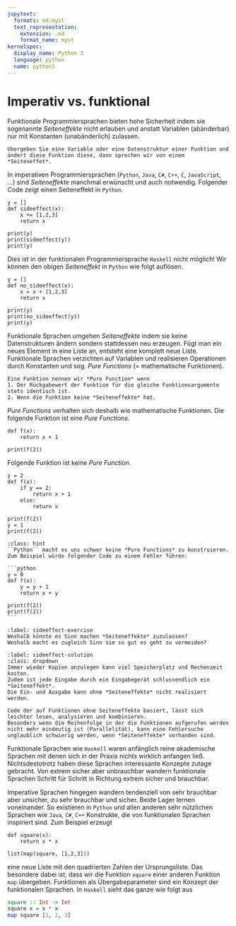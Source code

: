 ```yaml
---
jupytext:
  formats: md:myst
  text_representation:
    extension: .md
    format_name: myst
kernelspec:
  display_name: Python 3
  language: python
  name: python3
---
```


# Imperativ vs. funktional

Funktionale Programmiersprachen bieten hohe Sicherheit indem sie sogenannte *Seiteneffekte* nicht erlauben und anstatt Variablen (abänderbar) nur mit Konstanten (unabänderlich) zulassen.

```{admonition} Seiteneffekt
Übergeben Sie eine Variable oder eine Datenstruktur einer Funktion und ändert diese Funktion diese, dann sprechen wir von einem *Seiteneffet*.
```

In imperativen Programmiersprachen (``Python``, ``Java``, ``C#``, ``C++``, ``C``, ``JavaScript``, ...) sind *Seiteneffekte* manchmal erwünscht und auch notwendig.
Folgender Code zeigt einen Seiteneffekt in ``Python``.

```{code-cell} python3
y = []
def sideeffect(x):
    x += [1,2,3]
    return x

print(y)
print(sideeffect(y))
print(y)
```
Dies ist in der funktionalen Programmiersprache ``Haskell`` nicht möglich!
Wir können den obigen *Seiteneffekt* in ``Python`` wie folgt auflösen.

```{code-cell} python3
y = []
def no_sideeffect(x):
    x = x + [1,2,3]
    return x

print(y)
print(no_sideeffect(y))
print(y)
```

Funktionale Sprachen umgehen *Seiteneffekte* indem sie keine Datenstrukturen ändern sondern stattdessen neu erzeugen.
Fügt man ein neues Element in eine Liste an, entsteht eine komplett neue Liste.
Funktionale Sprachen verzichten auf Variablen und realisieren Operationen durch Konstanten und sog. *Pure Functions* (= mathematische Funktionen).

```{admonition} Pure Function
Eine Funktion nennen wir *Pure Function* wenn
1. Der Rückgabewert der Funktion für die gleiche Funktionsargumente stets identisch ist.
2. Wenn die Funktion keine *Seiteneffekte* hat.
```

*Pure Functions* verhalten sich deshalb wie mathematische Funktionen.
Die folgende Funktion ist eine *Pure Functions*.

```{code-cell} python3
def f(x):
    return x + 1

print(f(2))
```

Folgende Funktion ist keine *Pure Function*.

```{code-cell} python3
y = 2
def f(x):
    if y == 2:
        return x + 1
    else:
        return x

print(f(2))
y = 1
print(f(2))
```

````{admonition} Pure Function und Python
:class: hint
``Python`` macht es uns schwer keine *Pure Functions* zu konstruieren.
Zum Beispiel würde folgender Code zu einem Fehler führen:

```python
y = 0
def f(x):
    y = y + 1
    return x + y

print(f(2))
print(f(2))
```

````

```{exercise} Seiteneffekte
:label: sideeffect-exercise
Weshalb könnte es Sinn machen *Seiteneffekte* zuzulassen?
Weshalb macht es zugleich Sinn sie so gut es geht zu vermeiden?
```

```{solution} sideeffect-exercise
:label: sideeffect-solution
:class: dropdown
Immer wieder Kopien anzulegen kann viel Speicherplatz und Rechenzeit kosten.
Zudem ist jede Eingabe durch ein Eingabegerät schlussendlich ein *Seiteneffekt*.
Die Ein- und Ausgabe kann ohne *Seiteneffekte* nicht realisiert werden.

Code der auf Funktionen ohne Seiteneffekte basiert, lässt sich leichter lesen, analysieren und kombinieren.
Besonders wenn die Reihenfolge in der die Funktionen aufgerufen werden nicht mehr eindeutig ist (Parallelität), kann eine Fehlersuche unglaublich schwierig werden, wenn *Seiteneffekte* vorhanden sind.
```

Funktionale Sprachen wie ``Haskell`` waren anfänglich reine akademische Sprachen mit denen sich in der Praxis nichts wirklich anfangen ließ.
Nichtsdestotrotz haben diese Sprachen interessante Konzepte zutage gebracht.
Von extrem sicher aber unbrauchbar wandern funktionale Sprachen Schritt für Schritt in Richtung extrem sicher und brauchbar.

Imperative Sprachen hingegen wandern tendenziell von sehr brauchbar aber unsicher, zu sehr brauchbar und sicher.
Beide Lager lernen voneinander.
So existieren in ``Python`` und allen anderen sehr nützlichen Sprachen wie ``Java``, ``C#``, ``C++`` Konstrukte, die von funktionalen Sprachen inspiriert sind.
Zum Beispiel erzeugt

```{code-cell} python3
def square(x):
    return x * x

list(map(square, [1,2,3]))
```

eine neue Liste mit den quadrierten Zahlen der Ursprungsliste.
Das besondere dabei ist, dass wir die Funktion ``square`` einer anderen Funktion ``map`` übergeben.
Funktionen als Übergabeparameter sind ein Konzept der funktionalen Sprachen.
In ``Haskell`` sieht das ganze wie folgt aus

```haskell
square :: Int -> Int
square x = x * x
map square [1, 2, 3]
```
